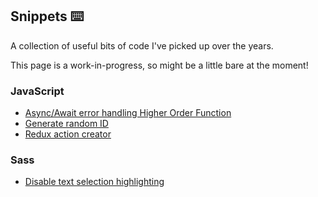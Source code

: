 ## Snippets ⌨️

A collection of useful bits of code I've picked up over the years.

This page is a work-in-progress, so might be a little bare at the moment!

### JavaScript

- [Async/Await error handling Higher Order Function](snippets/async-await-error-handler)
- [Generate random ID](snippets/generate-random-id)
- [Redux action creator](snippets/redux-action-creator)

### Sass

- [Disable text selection highlighting](snippets/sass-no-select)
